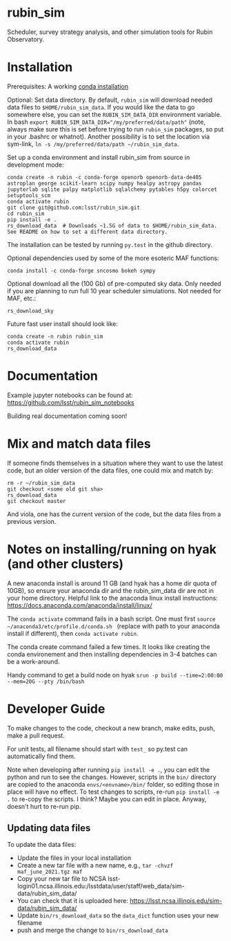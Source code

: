 # rubin_sim
Scheduler, survey strategy analysis, and other simulation tools for Rubin Observatory.



# Installation

Prerequisites:  A working [conda installation ](https://www.anaconda.com/products/individual)

Optional: Set data directory. By default, `rubin_sim` will download needed data files to `$HOME/rubin_sim_data`. If you would like the data to go somewhere else, you can set the `RUBIN_SIM_DATA_DIR` environment variable. In bash  `export RUBIN_SIM_DATA_DIR="/my/preferred/data/path"` (note, always make sure this is set before trying to run `rubin_sim` packages, so put in your .bashrc or whatnot). Another possibility is to set the location via sym-link, `ln -s /my/preferred/data/path ~/rubin_sim_data`. 


Set up a conda environment and install rubin_sim from source in development mode:
```
conda create -n rubin -c conda-forge openorb openorb-data-de405 astroplan george scikit-learn scipy numpy healpy astropy pandas jupyterlab sqlite palpy matplotlib sqlalchemy pytables h5py colorcet setuptools_scm
conda activate rubin
git clone git@github.com:lsst/rubin_sim.git
cd rubin_sim
pip install -e .
rs_download_data  # Downloads ~1.5G of data to $HOME/rubin_sim_data. See README on how to set a different data directory.
```

The installation can be tested by running `py.test` in the github directory. 

Optional dependencies used by some of the more esoteric MAF functions:
```
conda install -c conda-forge sncosmo bokeh sympy
```

Optional download all the (100 Gb) of pre-computed sky data. Only needed if you are planning to run full 10 year scheduler simulations. Not needed for MAF, etc.:
```
rs_download_sky
```

Future fast user install should look like:
```
conda create -n rubin rubin_sim
conda activate rubin
rs_download_data 
```


# Documentation

Example jupyter notebooks can be found at:  https://github.com/lsst/rubin_sim_notebooks

Building real documentation coming soon!


# Mix and match data files

If someone finds themselves in a situation where they want to use the latest code, but an older version of the data files, one could mix and match by:
```
rm -r ~/rubin_sim_data
git checkout <some old git sha>
rs_download_data
git checkout master
```
And viola, one has the current version of the code, but the data files from a previous version.


# Notes on installing/running on hyak (and other clusters)

A new anaconda install is around 11 GB (and hyak has a home dir quota of 10GB), so ensure your anaconda dir and the rubin_sim_data dir are not in your home directory. Helpful link to the anaconda linux install instructions:  https://docs.anaconda.com/anaconda/install/linux/

The `conda activate` command fails in a bash script. One must first `source ~/anaconda3/etc/profile.d/conda.sh
` (replace with path to your anaconda install if different), then `conda activate rubin`.

The conda create command failed a few times. It looks like creating the conda environement and then installing dependencies in 3-4 batches can be a work-around.

Handy command to get a build node on hyak `srun -p build --time=2:00:00 --mem=20G --pty /bin/bash`


# Developer Guide

To make changes to the code, checkout a new branch, make edits, push, make a pull request.

For unit tests, all filename should start with `test_` so py.test can automatically find them.

Note when developing after running `pip install -e .`, you can edit the python and run to see the changes. However, scripts in the `bin/` directory are copied to the anaconda `envs/<envname>/bin/` folder, so editing those in place will have no effect. To test changes to scripts, re-run `pip install -e .` to re-copy the scripts. I think? Maybe you can edit in place. Anyway, doesn't hurt to re-run pip.

## Updating data files

To update the data files:

* Update the files in your local installation
* Create a new tar file with a new name, e.g., `tar -chvzf maf_june_2021.tgz maf`
* Copy your new tar file to NCSA lsst-login01.ncsa.illinois.edu:/lsstdata/user/staff/web_data/sim-data/rubin_sim_data/
* You can check that it is uploaded here: https://lsst.ncsa.illinois.edu/sim-data/rubin_sim_data/
* Update `bin/rs_download_data` so the `data_dict` function uses your new filename
* push and merge the change to `bin/rs_download_data`
